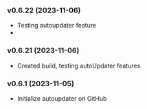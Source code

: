 <!-- 
### vVersionN (yyyy-mm-dd)
  - feature: new feature added/edited description
  - fix: description
  - etc: etc
 -->

### v0.6.22 (2023-11-06)
  - Testing autoupdater feature
  - 
### v0.6.21 (2023-11-06)
  - Created build, testing autoUpdater features

### v0.6.1 (2023-11-05)
  - Initialize autoupdater on GitHub

